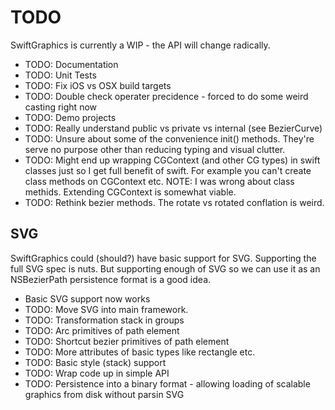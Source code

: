 # TODO

SwiftGraphics is currently a WIP - the API will change radically.

* TODO: Documentation
* TODO: Unit Tests
* TODO: Fix iOS vs OSX build targets
* TODO: Double check operater precidence - forced to do some weird casting right now
* TODO: Demo projects
* TODO: Really understand public vs private vs internal (see BezierCurve)
* TODO: Unsure about some of the convenience init() methods. They're serve no purpose other than reducing typing and visual clutter.
* TODO: Might end up wrapping CGContext (and other CG types) in swift classes just so I get full benefit of swift. For example you can't create class methods on CGContext etc. NOTE: I was wrong about class methids. Extending CGContext is somewhat viable.
* TODO: Rethink bezier methods. The rotate vs rotated conflation is weird.

## SVG

SwiftGraphics could (should?) have basic support for SVG. Supporting the full
SVG spec is nuts. But supporting enough of SVG so we can use it as an
NSBezierPath persistence format is a good idea.

* Basic SVG support now works
* TODO: Move SVG into main framework.
* TODO: Transformation stack in groups
* TODO: Arc primitives of path element
* TODO: Shortcut bezier primitives of path element
* TODO: More attributes of basic types like rectangle etc.
* TODO: Basic style (stack) support
* TODO: Wrap code up in simple API
* TODO: Persistence into a binary format - allowing loading of scalable graphics
from disk without parsin SVG
